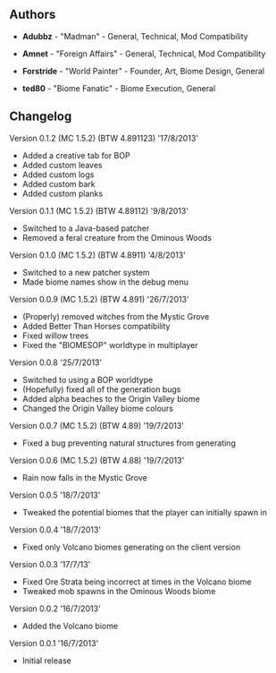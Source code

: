 ## Authors 

- **Adubbz** - "Madman" - General, Technical, Mod Compatibility

- **Amnet** - "Foreign Affairs" - General, Technical, Mod Compatibility

- **Forstride** - "World Painter" - Founder, Art, Biome Design, General

- **ted80** - "Biome Fanatic" - Biome Execution, General

## Changelog 
Version 0.1.2 (MC 1.5.2) (BTW 4.891123) '17/8/2013'
- Added a creative tab for BOP
- Added custom leaves
- Added custom logs
- Added custom bark
- Added custom planks

Version 0.1.1 (MC 1.5.2) (BTW 4.89112) '9/8/2013'
- Switched to a Java-based patcher
- Removed a feral creature from the Ominous Woods

Version 0.1.0 (MC 1.5.2) (BTW 4.8911) '4/8/2013'
- Switched to a new patcher system
- Made biome names show in the debug menu

Version 0.0.9 (MC 1.5.2) (BTW 4.891) '26/7/2013'
- (Properly) removed witches from the Mystic Grove
- Added Better Than Horses compatibility
- Fixed willow trees
- Fixed the "BIOMESOP" worldtype in multiplayer

Version 0.0.8 '25/7/2013'
- Switched to using a BOP worldtype
- (Hopefully) fixed all of the generation bugs
- Added alpha beaches to the Origin Valley biome
- Changed the Origin Valley biome colours

Version 0.0.7 (MC 1.5.2) (BTW 4.89) '19/7/2013'
- Fixed a bug preventing natural structures from generating

Version 0.0.6 (MC 1.5.2) (BTW 4.88) '19/7/2013'
- Rain now falls in the Mystic Grove

Version 0.0.5 '18/7/2013'
- Tweaked the potential biomes that the player can initially spawn in

Version 0.0.4 '18/7/2013'
- Fixed only Volcano biomes generating on the client version

Version 0.0.3 '17/7/13'
- Fixed Ore Strata being incorrect at times in the Volcano biome
- Tweaked mob spawns in the Ominous Woods biome

Version 0.0.2 '16/7/2013'
- Added the Volcano biome

Version 0.0.1  '16/7/2013'
- Initial release
